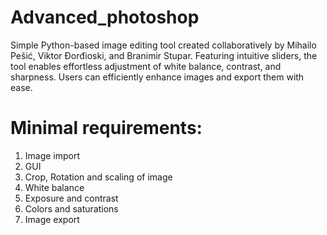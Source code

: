 # Advanced_photoshop
Simple Python-based image editing tool created collaboratively by Mihailo Pešić, Viktor Đorđioski, and Branimir Stupar. Featuring intuitive sliders, the tool enables effortless adjustment of white balance, contrast, and sharpness. Users can efficiently enhance images and export them with ease.

# Minimal requirements:
1. Image import
2. GUI
3. Crop, Rotation and scaling of image
4. White balance
5. Exposure and contrast
6. Colors and saturations
7. Image export

